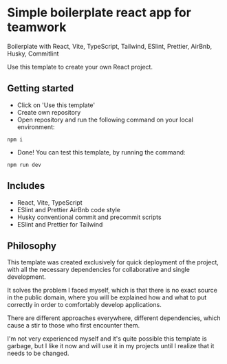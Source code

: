 
# Simple boilerplate react app for teamwork

Boilerplate with React, Vite, TypeScript, Tailwind, ESlint, Prettier, AirBnb, Husky, Commitlint

Use this template to create your own React project.


## Getting started

- Click on 'Use this template'
- Create own repository
- Open repository and run the following command on your local environment:
```
npm i
```
- Done! You can test this template, by running the command:
```
npm run dev
```

## Includes

- React, Vite, TypeScript
- ESlint and Prettier AirBnb code style
- Husky conventional commit and precommit scripts
- ESlint and Prettier for Tailwind


## Philosophy

This template was created exclusively for quick deployment of the project, with all the necessary dependencies for collaborative and single development.

It solves the problem I faced myself, which is that there is no exact source in the public domain, where you will be explained how and what to put correctly in order to comfortably develop applications. 

There are different approaches everywhere, different dependencies, which cause a stir to those who first encounter them.

I'm not very experienced myself and it's quite possible this template is garbage, but I like it now and will use it in my projects until I realize that it needs to be changed.
